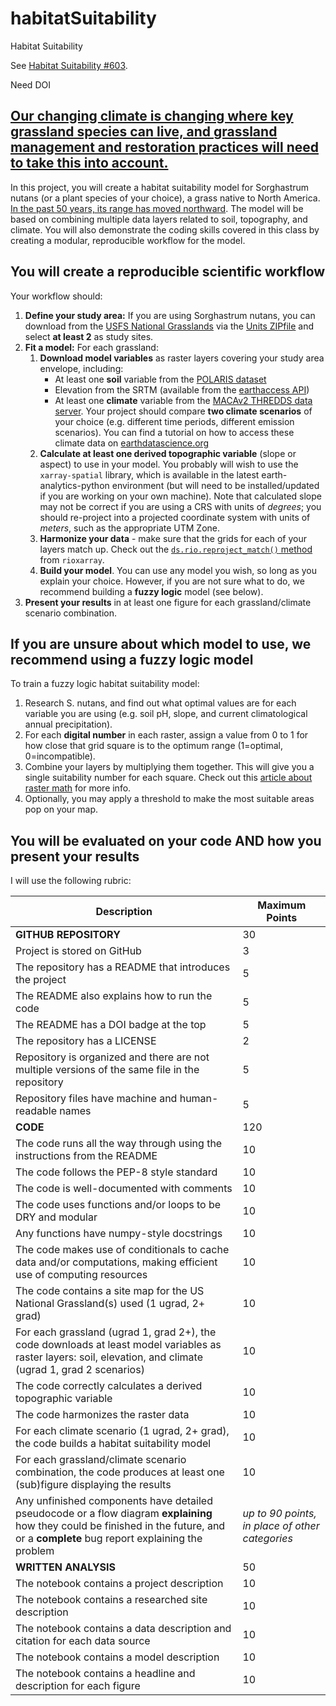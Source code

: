 # habitatSuitability
Habitat Suitability

See
[Habitat Suitability #603](https://github.com/earthlab-education/Earth-Analytics-AY24/issues/603).

Need DOI

## [Our changing climate is changing where key grassland species can live, and grassland management and restoration practices will need to take this into account.](https://www.frontiersin.org/articles/10.3389/fpls.2017.00730/full)

In this project, you will create a habitat suitability model for Sorghastrum nutans (or a plant species of your choice), a grass native to North America. [In the past 50 years, its range has moved northward](https://www.gbif.org/species/2704414). The model will be based on combining multiple data layers related to soil, topography, and climate. You will also demonstrate the coding skills covered in this class by creating a modular, reproducible workflow for the model.

## You will create a reproducible scientific workflow

Your workflow should:

1. **Define your study area:**  If you are using Sorghastrum nutans, you can download from the
[USFS National Grasslands](https://www.fs.usda.gov/managing-land/national-forests-grasslands/national-grasslands)
via the
[Units ZIPfile](https://data.fs.usda.gov/geodata/edw/edw_resources/shp/S_USA.NationalGrassland.zip) and select **at least 2** as study sites.
3. **Fit a model:** For each grassland:
    1. **Download model variables** as raster layers covering your study area envelope, including:
        - At least one **soil** variable from the [POLARIS dataset](http://hydrology.cee.duke.edu/POLARIS/PROPERTIES/v1.0/)
        - Elevation from the SRTM (available from the [earthaccess API](https://github.com/nsidc/earthaccess/))
        - At least one **climate** variable from the [MACAv2 THREDDS data server](http://thredds.northwestknowledge.net:8080/thredds/reacch_climate_CMIP5_macav2_catalog2.html). Your project should compare **two climate scenarios** of your choice (e.g. different time periods, different emission scenarios). You can find a tutorial on how to access these climate data on [earthdatascience.org](https://www.earthdatascience.org/courses/use-data-open-source-python/hierarchical-data-formats-hdf/intro-to-MACAv2-cmip5-data/)
     2. **Calculate at least one derived **topographic** variable** (slope or aspect) to use in your model. You probably will wish to use the `xarray-spatial` library, which is available in the latest earth-analytics-python environment (but will need to be installed/updated if you are working on your own machine). Note that calculated slope may not be correct if you are using a CRS with units of *degrees*; you should re-project into a projected coordinate system with units of *meters*, such as the appropriate UTM Zone.
     3. **Harmonize your data** - make sure that the grids for each of your layers match up. Check out the [`ds.rio.reproject_match()` method](https://corteva.github.io/rioxarray/stable/examples/reproject_match.html#Reproject-Match) from `rioxarray`.
     4. **Build your model**. You can use any model you wish, so long as you explain your choice. However, if you are not sure what to do, we recommend building a **fuzzy logic** model (see below).
4. **Present your results** in at least one figure for each grassland/climate scenario combination.

## If you are unsure about which model to use, we recommend using a fuzzy logic model

To train a fuzzy logic habitat suitability model:

1. Research S. nutans, and find out what optimal values are for each variable you are using (e.g. soil pH, slope, and current climatological annual precipitation). 
2. For each **digital number** in each raster, assign a value from 0 to 1 for how close that grid square is to the optimum range (1=optimal, 0=incompatible). 
3. Combine your layers by multiplying them together. This will give you a single suitability number for each square. Check out this [article about raster math](https://www.earthdatascience.org/courses/use-data-open-source-python/intro-raster-data-python/raster-data-processing/subtract-rasters-in-python/) for more info.
4. Optionally, you may apply a threshold to make the most suitable areas pop on your map.

## You will be evaluated on your code AND how you present your results

I will use the following rubric:

| Description | Maximum Points |
| - | - |
| **GITHUB REPOSITORY** | 30  |
| Project is stored on GitHub | 3 |
| The repository has a README that introduces the project | 5 |
| The README also explains how to run the code | 5 |
| The README has a DOI badge at the top | 5 |
| The repository has a LICENSE | 2 |
| Repository is organized and there are not multiple versions of the same file in the repository | 5 |
| Repository files have machine and human-readable names | 5 |
| **CODE** | 120 |
| The code runs all the way through using the instructions from the README | 10 |
| The code follows the PEP-8 style standard | 10 |
| The code is well-documented with comments | 10 |
| The code uses functions and/or loops to be DRY and modular | 10 |
| Any functions have numpy-style docstrings | 10 |
| The code makes use of conditionals to cache data and/or computations, making efficient use of computing resources | 10 |
| The code contains a site map for the US National Grassland(s) used (1 ugrad, 2+ grad) | 10 |
| For each grassland (ugrad 1, grad 2+), the code downloads at least model variables as raster layers: soil, elevation, and climate (ugrad 1, grad 2 scenarios) | 10 |
| The code correctly calculates a derived topographic variable | 10 |
| The code harmonizes the raster data | 10 |
| For each climate scenario (1 ugrad, 2+ grad), the code builds a habitat suitability model | 10 |
| For each grassland/climate scenario combination, the code produces at least one (sub)figure displaying the results | 10 |
| Any unfinished components have detailed pseudocode or a flow diagram **explaining** how they could be finished in the future, and or a **complete** bug report explaining the problem | *up to 90 points, in place of other categories* |
| **WRITTEN ANALYSIS** | 50 |
| The notebook contains a project description | 10 |
| The notebook contains a researched site description | 10 |
| The notebook contains a data description and citation for each data source | 10 |
| The notebook contains a model description | 10 |
| The notebook contains a headline and description for each figure | 10 |
